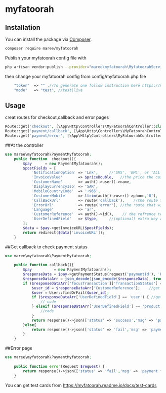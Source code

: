 # myfatoorah
## Installation

You can install the package via [Composer](https://getcomposer.org).

```bash
composer require maree/myfatoorah
```
Publish your myfatoorah config file with

```bash
php artisan vendor:publish --provider="maree\myfatoorah\MyfatoorahServiceProvider" --tag="myfatoorah"
```
then change your myfatoorah config from config/myfatoorah.php file
```php
    "token"  => "" ,//To generate one follow instruction here https://myfatoorah.readme.io/docs/live-token.
    "mode"   => "test", //test|live
```
## Usage

creat routes for checkout,callback and error pages
```php
Route::get('checkout', [\App\Http\Controllers\MyFatoorahController::class, 'checkout']);
Route::get('payment/callback', [\App\Http\Controllers\MyFatoorahController::class, 'callback']);
Route::get('payment/error', [\App\Http\Controllers\MyFatoorahController::class, 'error']);

```
##At the controller
```php
use maree\myfatoorah\PaymentMyfatoorah;
    public function  checkout(){
        $pay      = new PaymentMyfatoorah();
        $postFields = [
            'NotificationOption' => 'Lnk',     //'SMS', 'EML', or 'ALL'
            'InvoiceValue'       => $priceDouble,   //the price the customer will pay
            'CustomerName'       => auth()->user()->name, 
            'DisplayCurrencyIso' => 'SAR',
            'MobileCountryCode'  => '+966',
            'CustomerMobile'     => ltrim(auth()->user()->phone,'0'),
            'CallBackUrl'        => route('callback'),    //the route that will be redirected to in the success
            'ErrorUrl'           => route('error'), //the route that will be redirected to in the fail
            'Language'           => 'ar',
            'CustomerReference'  => auth()->id(),    // the refrence to the customer and wil be returned in the respone of the success
            'UserDefinedField'   => $type,     //(optional) extra key and wil be returned in the respone of the succes
        ];
        $data = $pay->getInvoiceURL($postFields);
        return redirect($data['invoiceURL']);
    }

```
##Get callback to check payment status

```php
use maree\myfatoorah\PaymentMyfatoorah;
   
    public function callback(){
        $pay          = new PaymentMyfatoorah();
        $responseData = $pay->getPaymentStatus(request('paymentId'), 'PaymentId');
        $responseDataArr = json_decode(json_encode($responseData), true);
        if ($responseDataArr['focusTransaction']['TransactionStatus'] == 'Succss') { //check if the transaction is the success
            $user_id = $responseDataArr['CustomerReference'];    //get the cutomer refrence
            $user = User::findOrFail($user_id);
            if ($responseDataArr['UserDefinedField'] == 'user') { //get the extra key
                // code
            } elseif ($responseDataArr['UserDefinedField'] == 'product') {
                //code
            }
            return response()->json(['status' => 'success','msg' => 'payment success']);
        }else{
   	    	return response()->json(['status' => 'fail','msg' => 'payment fail']);
        }
    }


```

##Error page

```php
use maree\myfatoorah\PaymentMyfatoorah;
   
    public function error(Request $request) {
   	    return response()->json(['status' => 'fail','msg' => 'payment fail']);
    }

```

You can get test cards from https://myfatoorah.readme.io/docs/test-cards









